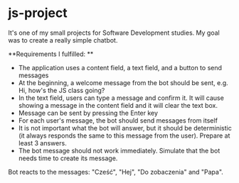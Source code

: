 # js-project

It's one of my small projects for Software Development studies. My goal was to create a really simple chatbot.

**Requirements I fulfilled: **
  - The application uses a content field, a text field, and a button to send messages
  - At the beginning, a welcome message from the bot should be sent, e.g. Hi, how's the JS class going?
  - In the text field, users can type a message and confirm it. It will cause showing a message in the content field and it will clear the text box.
  - Message can be sent by pressing the Enter key
  - For each user's message, the bot should send messages from itself
  - It is not important what the bot will answer, but it should be deterministic (it always responds the same to this message from the user). Prepare at least 3   answers.
  - The bot message should not work immediately. Simulate that the bot needs time to create its message.


Bot reacts to the messages: "Cześć", "Hej", "Do zobaczenia" and "Papa".
